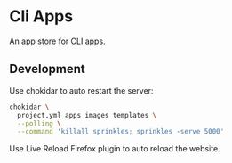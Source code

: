# Cli Apps

An app store for CLI apps.


## Development

Use chokidar to auto restart the server:

```sh
chokidar \
  project.yml apps images templates \
  --polling \
  --command 'killall sprinkles; sprinkles -serve 5000'
```

Use Live Reload Firefox plugin to auto reload the website.
